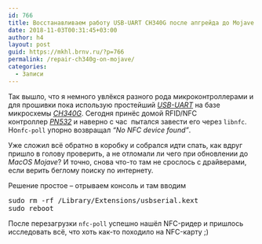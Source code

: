 ```yaml
---
id: 766
title: Восстанавливаем работу USB-UART CH340G после апгрейда до Mojave
date: 2018-11-03T00:31:45+03:00
author: h4
layout: post
guid: https://mkhl.brnv.ru/?p=766
permalink: /repair-ch340g-on-mojave/
categories:
  - Записи
---
```

Так вышло, что я немного увлёкся разного рода микроконтроллерами и для прошивки пока использую простейший _[USB-UART](https://ru.wikipedia.org/wiki/%D0%A3%D0%BD%D0%B8%D0%B2%D0%B5%D1%80%D1%81%D0%B0%D0%BB%D1%8C%D0%BD%D1%8B%D0%B9_%D0%B0%D1%81%D0%B8%D0%BD%D1%85%D1%80%D0%BE%D0%BD%D0%BD%D1%8B%D0%B9_%D0%BF%D1%80%D0%B8%D1%91%D0%BC%D0%BE%D0%BF%D0%B5%D1%80%D0%B5%D0%B4%D0%B0%D1%82%D1%87%D0%B8%D0%BA)_ на базе микросхемы _[CH340G](https://roboshop.spb.ru/CH340-converter)_. Сегодня принёс домой RFID/NFC контроллер _[PN532](https://roboshop.spb.ru/PN532-mini-module)_ и наверно с час  пытался завести его через `libnfc`. Но`nfc-poll` упорно возвращал _“No NFC device found”_.

Уже сложил всё обратно в коробку и собрался идти спать, как вдруг пришло в голову проверить, а не отломали ли чего при обновлении до _MacOS Mojave_? И точно, снова что-то там не срослось с драйверами, если верить беглому поиску по интернету.

Решение простое – отрываем консоль и там вводим

<pre>sudo rm -rf /Library/Extensions/usbserial.kext
sudo reboot
</pre>

После перезагрузки `nfc-poll` успешно нашёл NFC-ридер и пришлось исследовать всё, что хоть как-то походило на NFC-карту ;)